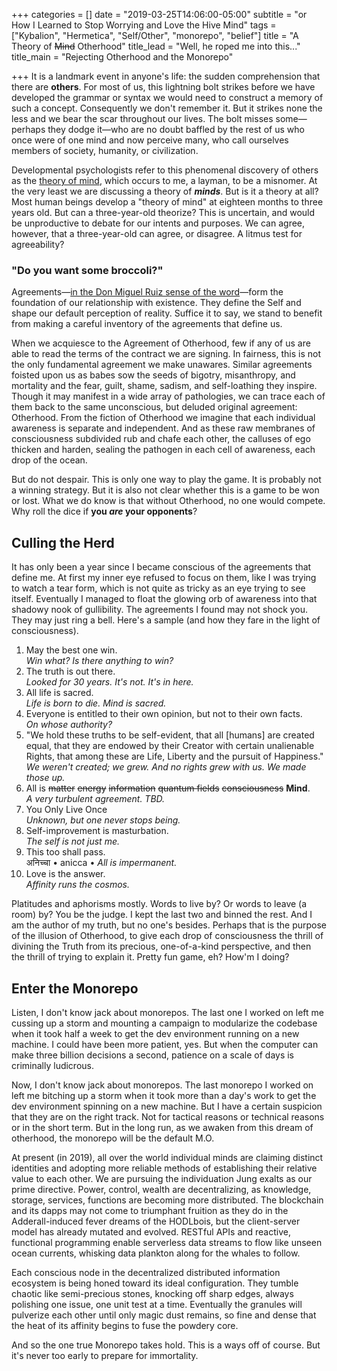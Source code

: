 +++
categories = []
date = "2019-03-25T14:06:00-05:00"
subtitle = "or How I Learned to Stop Worrying and Love the Hive Mind"
tags = ["Kybalion", "Hermetica", "Self/Other", "monorepo", "belief"]
title = "A Theory of ~~Mind~~ Otherhood"
title_lead = "Well, he roped me into this..."
title_main = "Rejecting Otherhood and the Monorepo"

+++
It is a landmark event in anyone's life: the sudden comprehension that there are **others**. For most of us, this lightning bolt strikes before we have developed the grammar or syntax we would need to construct a memory of such a concept. Consequently we don't remember it. But it strikes none the less and we bear the scar throughout our lives. The bolt misses some—perhaps they dodge it—who are no doubt baffled by the rest of us who once were of one mind and now perceive many, who call ourselves members of society, humanity, or civilization.

Developmental psychologists refer to this phenomenal discovery of others as the [theory of mind](https://www.wikiwand.com/en/Theory_of_mind "Theory of Mind on Wikipedia"), which occurs to me, a layman, to be a misnomer. At the very least we are discussing a theory of **_minds_**. But is it a theory at all? Most human beings develop a "theory of mind" at eighteen months to three years old. But can a three-year-old theorize? This is uncertain, and would be unproductive to debate for our intents and purposes. We can agree, however, that a three-year-old can agree, or disagree. A litmus test for agreeability?

### "Do you want some broccoli?"

Agreements—[in the Don Miguel Ruiz sense of the word](https://www.goodreads.com/book/show/6596.The_Four_Agreements "Ruiz' Four Agreements on GoodReads")—form the foundation of our relationship with existence. They define the Self and shape our default perception of reality. Suffice it to say, we stand to benefit from making a careful inventory of the agreements that define us.

When we acquiesce to the Agreement of Otherhood, few if any of us are able to read the terms of the contract we are signing. In fairness, this is not the only fundamental agreement we make unawares. Similar agreements foisted upon us as babes sow the seeds of bigotry, misanthropy, and mortality and the fear, guilt, shame, sadism, and self-loathing they inspire. Though it may manifest in a wide array of pathologies, we can trace each of them back to the same unconscious, but deluded original agreement: Otherhood. From the fiction of Otherhood we imagine that each individual awareness is separate and independent. And as these raw membranes of consciousness subdivided rub and chafe each other, the calluses of ego thicken and harden, sealing the pathogen in each cell of awareness, each drop of the ocean.

But do not despair. This is only one way to play the game. It is probably not a winning strategy. But it is also not clear whether this is a game to be won or lost. What we do know is that without Otherhood, no one would compete. Why roll the dice if **you _are_ your opponents**?

## Culling the Herd

It has only been a year since I became conscious of the agreements that define me. At first my inner eye refused to focus on them, like I was trying to watch a tear form, which is not quite as tricky as an eye trying to see itself. Eventually I managed to float the glowing orb of awareness into that shadowy nook of gullibility. The agreements I found may not shock you. They may just ring a bell. Here's a sample (and how they fare in the light of consciousness).

 1. May the best one win.  
    _Win what? Is there anything to win?_
 2. The truth is out there.  
    _Looked for 30 years. It's not. It's in here._
 3. All life is sacred.  
    _Life is born to die. Mind is sacred._
 4. Everyone is entitled to their own opinion, but not to their own facts.  
    _On whose authority?_
 5. "We hold these truths to be self-evident, that all \[humans\] are created equal, that they are endowed by their Creator with certain unalienable Rights, that among these are Life, Liberty and the pursuit of Happiness."  
    _We weren't created; we grew. And no rights grew with us. We made those up._
 6. All is ~~matter~~ ~~energy~~ ~~information~~ ~~quantum fields~~ ~~consciousness~~ **Mind**.  
    _A very turbulent agreement. TBD._
 7. You Only Live Once  
    _Unknown, but one never stops being._
 8. Self-improvement is masturbation.  
    _The self is not just me._
 9. This too shall pass.  
    अनिच्चा • anicca • _All is impermanent._
10. Love is the answer.  
    _Affinity runs the cosmos._

Platitudes and aphorisms mostly. Words to live by? Or words to leave (a room) by? You be the judge. I kept the last two and binned the rest. And I am the author of my truth, but no one's besides. Perhaps that is the purpose of the illusion of Otherhood, to give each drop of consciousness the thrill of divining the Truth from its precious, one-of-a-kind perspective, and then the thrill of trying to explain it. Pretty fun game, eh? How'm I doing?

## Enter the Monorepo

Listen, I don't know jack about monorepos. The last one I worked on left me cussing up a storm and mounting a campaign to modularize the codebase when it took half a week to get the dev environment running on a new machine. I could have been more patient, yes. But when the computer can make three billion decisions a second, patience on a scale of days is criminally ludicrous.

Now, I don't know jack about monorepos. The last monorepo I worked on left me bitching up a storm when it took more than a day's work to get the dev environment spinning on a new machine. But I have a certain suspicion that they are on the right track. Not for tactical reasons or technical reasons or in the short term. But in the long run, as we awaken from this dream of otherhood, the monorepo will be the default M.O.

At present (in 2019), all over the world individual minds are claiming distinct identities and adopting more reliable methods of establishing their relative value to each other. We are pursuing the individuation Jung exalts as our prime directive. Power, control, wealth are decentralizing, as knowledge, storage, services, functions are becoming more distributed. The blockchain and its dapps may not come to triumphant fruition as they do in the Adderall-induced fever dreams of the HODLbois, but the client-server model has already mutated and evolved. RESTful APIs and reactive, functional programming enable serverless data streams to flow like unseen ocean currents, whisking data plankton along for the whales to follow.

Each conscious node in the decentralized distributed information ecosystem  is being honed toward its ideal configuration. They tumble chaotic like semi-precious stones, knocking off sharp edges, always polishing one issue, one unit test at a time. Eventually the granules will pulverize each other until only magic dust remains, so fine and dense that the heat of its affinity begins to fuse the powdery core.

And so the one true Monorepo takes hold. This is a ways off of course. But it's never too early to prepare for immortality.